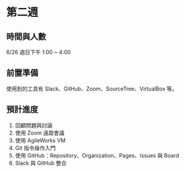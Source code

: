 # 第二週

## 時間與人數

6/26 週日下午 1:00 ~ 4:00

## 前置準備

使用到的工具有 Slack、GitHub、Zoom、SourceTree、VirtualBox 等。

## 預計進度

1. 回顧問題與討論
2. 使用 Zoom 遠距會議
3. 使用 AgileWorks VM
4. Git 指令操作入門
5. 使用 GitHub：Repository、Organization、Pages、Issues 與 Board
6. Slack 與 GitHub 整合

